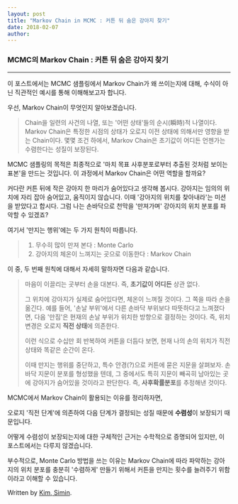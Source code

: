```yaml
---
layout: post
title: "Markov Chain in MCMC : 커튼 뒤 숨은 강아지 찾기"
date: 2018-02-07
author:
---
```



### MCMC의 Markov Chain : 커튼 뒤 숨은 강아지 찾기
--------------
이 포스트에서는 MCMC 샘플링에서 Markov Chain가 왜 쓰이는지에 대해, 수식이 아닌 직관적인 예시를 통해 이해해보고자 합니다.

우선, Markov Chain이 무엇인지 알아보겠습니다.

> Chain을 일련의 사건의 나열, 또는 '어떤 상태'들의 순시(瞬時)적 나열이다.
> Markov Chain은 특정한 시점의 상태가 오로지 이전 상태에 의해서만 영향을 받는 Chain이다.
> 몇몇 조건 하에서, Markov Chain은 초기값이 어디든 언젠가는 수렴한다는 성질이 보장된다.


MCMC 샘플링의 목적은 최종적으로 '마치 목표 사후분포로부터 추출된 것처럼 보이는 표본'을 만드는 것입니다. 이 과정에서 Markov Chain은 어떤 역할을 할까요?

커다란 커튼 뒤에 작은 강아지 한 마리가 숨어있다고 생각해 봅시다. 
강아지는 임의의 위치에 자리 잡아 숨어있고, 움직이지 않습니다. 
이때 '강아지의 위치를 찾아내라'는 미션을 받았다고 합시다. 그럼 나는 손바닥으로 천막을 '만져가며' 강아지의 위치 분포를 파악할 수 있겠죠? 



여기서 '만지는 행위'에는 두 가지 원칙이 따릅니다.

> 1. 무수히 많이 만져 본다 : Monte Carlo
> 2. 강아지의 체온이 느껴지는 곳으로 이동한다 : Markov Chain



이 중, 두 번째 원칙에 대해서 자세히 말하자면 다음과 같습니다. 

> 마음이 이끌리는 곳부터 손을 대본다. 즉, **초기값이 어디든** 상관 없다.
> 
> 그 위치에 강아지가 실제로 숨어있다면, 체온이 느껴질 것이다. 그 쪽을 따라 손을 옮긴다. 
> 예를 들어, '손날 부위'에서 다른 손바닥 부위보다 따뜻하다고 느껴졌다면, 다음 '만짐'은 현재의 손날 부위가 위치한 방향으로 결정하는 것이다. 즉, 위치 변경은 오로지 **직전 상태**에 의존한다.
> 
> 이런 식으로 수십만 회 반복하여 커튼을 더듬다 보면, 현재 나의 손의 위치가 직전 상태와 똑같은 순간이 온다.
> 
> 이때 만지는 행위를 중단하고, 특수 안경(?)으로 커튼에 묻은 지문을 살펴보자. 
> 손바닥 지문이 분포를 형성했을 텐데, 그 중에서도 특히 지문이 빼곡히 남아있는 곳에 강아지가 숨어있을 것이라고 판단한다. 즉, **사후확률분포**를 추정해낸 것이다.



MCMC에서 Markov Chain이 활용되는 이유를 정리하자면, 

오로지 '직전 단계'에 의존하여 다음 단계가 결정되는 성질 때문에 **수렴성**이 보장되기 때문입니다. 

어떻게 수렴성이 보장되는지에 대한 구체적인 근거는 수학적으로 증명되어 있지만, 이 포스트에서는 다루지 않겠습니다.

부수적으로, Monte Carlo 방법을 쓰는 이유는 Markov Chain에 따라 파악하는 강아지의 위치 분포를 충분히 '수렴하게' 만들기 위해서 커튼을 만지는 횟수를 늘려주기 위함이라고 이해할 수 있습니다. 



Written by [Kim, Simin](https://siminkim.github.io/blog).
